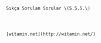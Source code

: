                                                                                Sıkça Sorulan Sorular \(S.S.S.\)



                                                                                             [witamin.net](http://witamin.net/)

  


